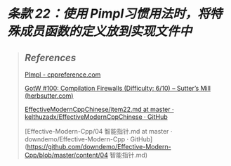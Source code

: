 # *条款 22：使用 Pimpl习惯用法时，将特殊成员函数的定义放到实现文件中*





> ## *References*
>
> [PImpl - cppreference.com](https://en.cppreference.com/w/cpp/language/pimpl)
>
> [GotW #100: Compilation Firewalls (Difficulty: 6/10) – Sutter’s Mill (herbsutter.com)](https://herbsutter.com/gotw/_100/)
>
> [EffectiveModernCppChinese/item22.md at master · kelthuzadx/EffectiveModernCppChinese · GitHub](https://github.com/kelthuzadx/EffectiveModernCppChinese/blob/master/4.SmartPointers/item22.md)
>
> [Effective-Modern-Cpp/04 智能指针.md at master · downdemo/Effective-Modern-Cpp · GitHub](https://github.com/downdemo/Effective-Modern-Cpp/blob/master/content/04 智能指针.md)
>
> 

